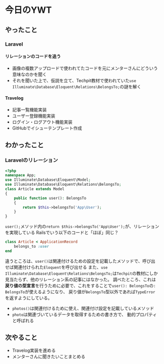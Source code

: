 # 今日のYWT

## やったこと

### Laravel

#### リレーションのコードを追う

- 画像の複数アップロードで使われてたコードを元にメンターさんにどういう意味なのかを聞く
- それを聞いた上で、仮説を立て、Techpit教材で使われていた`use Illuminate\Database\Eloquent\Relations\BelongsTo;`の謎を解く

#### Travelog

- 記事一覧機能実装
- ユーザー登録機能実装
- ログイン・ログアウト機能実装
- GitHubでイシューテンプレート作成

## わかったこと

### Laravelのリレーション

```php
<?php
namespace App;
use Illuminate\Database\Eloquent\Model;
use Illuminate\Database\Eloquent\Relations\BelongsTo;
class Article extends Model
{
    public function user(): BelongsTo
    {
        return $this->belongsTo('App\User');
    }
}
```

`user();`メソッド内の`return $this->belongsTo('App\User');`が、リレーションを実現している
Railsでいう以下のコードと「ほぼ」同じ？

```ruby
class Article < ApplicationRecord
    belongs_to :user
end
```

違うところは、`user()`は関連付けるための設定を記載したメソッドで、呼び出せば関連付けられた`Eloquent`を呼び出せる
また、`use Illuminate\Database\Eloquent\Relations\BelongsTo;`は`Techpit`の教材にしか見当たらず、他のリレーション系の記事にはなかった。
調べたところ、これは**戻り値の型宣言**を行うために必要で、これをすることで`user(): BelongsTo`の`: BelongsTo`が使えるようになり、
戻り値が`BelongsTo`型以外であれば`TypeError`を返すようにしている。

- `photos()`は関連付けるために使え、関連付け設定を記載しているメソッド
- `photo`は関連づいているデータを取得するための書き方で、 動的プロパティと呼ばれる

## 次やること

- Travelog実装を進める
- メンターさんに聞きたいことまとめる
